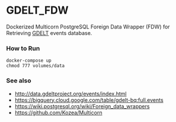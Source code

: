 # GDELT_FDW
Dockerized Multicorn PostgreSQL Foreign Data Wrapper (FDW) for Retrieving [GDELT](https://www.gdeltproject.org/) events database.

### How to Run
```
docker-compose up
chmod 777 volumes/data
```

### See also
* http://data.gdeltproject.org/events/index.html
* https://bigquery.cloud.google.com/table/gdelt-bq:full.events
* https://wiki.postgresql.org/wiki/Foreign_data_wrappers
* https://github.com/Kozea/Multicorn
